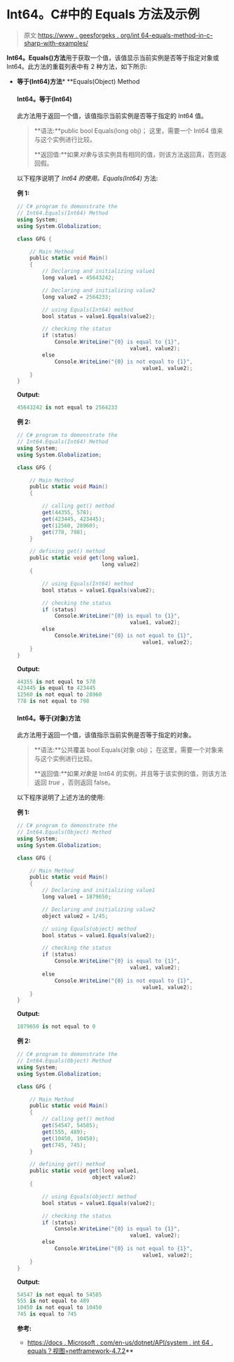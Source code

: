 # Int64。C#中的 Equals 方法及示例

> 原文:[https://www . geesforgeks . org/int 64-equals-method-in-c-sharp-with-examples/](https://www.geeksforgeeks.org/int64-equals-method-in-c-sharp-with-examples/)

**Int64。Equals()方法**用于获取一个值，该值显示当前实例是否等于指定对象或 Int64。此方法的重载列表中有 2 种方法，如下所示:

*   **等于(Int64)方法***   **Equals(Object) Method

    #### Int64。等于(Int64)

    此方法用于返回一个值，该值指示当前实例是否等于指定的 Int64 值。

    > **语法:**public bool Equals(long obj)；
    > 这里，需要一个 Int64 值来与这个实例进行比较。
    > 
    > **返回值:**如果*对象*与该实例具有相同的值，则该方法返回真，否则返回假。

    以下程序说明了 *Int64 的使用。Equals(Int64)* 方法:

    **例 1:**

    ```cs
    // C# program to demonstrate the
    // Int64.Equals(Int64) Method
    using System;
    using System.Globalization;

    class GFG {

        // Main Method
        public static void Main()
        {
            // Declaring and initializing value1
            long value1 = 45643242;

            // Declaring and initializing value2
            long value2 = 2564233;

            // using Equals(Int64) method
            bool status = value1.Equals(value2);

            // checking the status
            if (status)
                Console.WriteLine("{0} is equal to {1}",
                                        value1, value2);
            else
                Console.WriteLine("{0} is not equal to {1}",
                                            value1, value2);
        }
    }
    ```

    **Output:**

    ```cs
    45643242 is not equal to 2564233

    ```

    **例 2:**

    ```cs
    // C# program to demonstrate the
    // Int64.Equals(Int64) Method
    using System;
    using System.Globalization;

    class GFG {

        // Main Method
        public static void Main()
        {

            // calling get() method
            get(44355, 578);
            get(423445, 423445);
            get(12560, 28960);
            get(778, 798);
        }

        // defining get() method
        public static void get(long value1,
                               long value2)
        {

            // using Equals(Int64) method
            bool status = value1.Equals(value2);

            // checking the status
            if (status)
                Console.WriteLine("{0} is equal to {1}",
                                        value1, value2);
            else
                Console.WriteLine("{0} is not equal to {1}",
                                            value1, value2);
        }
    }
    ```

    **Output:**

    ```cs
    44355 is not equal to 578
    423445 is equal to 423445
    12560 is not equal to 28960
    778 is not equal to 798

    ```

    #### Int64。等于(对象)方法

    此方法用于返回一个值，该值指示当前实例是否等于指定的对象。

    > **语法:**公共覆盖 bool Equals(对象 obj)；
    > 在这里，需要一个对象来与这个实例进行比较。
    > 
    > **返回值:**如果*对象*是 Int64 的实例，并且等于该实例的值，则该方法返回 *true* ，否则返回 false。

    以下程序说明了上述方法的使用:

    **例 1:**

    ```cs
    // C# program to demonstrate the
    // Int64.Equals(Object) Method
    using System;
    using System.Globalization;

    class GFG {

        // Main Method
        public static void Main()
        {
            // Declaring and initializing value1
            long value1 = 1879650;

            // Declaring and initializing value2
            object value2 = 1/45;

            // using Equals(object) method
            bool status = value1.Equals(value2);

            // checking the status
            if (status)
                Console.WriteLine("{0} is equal to {1}",
                                        value1, value2);
            else
                Console.WriteLine("{0} is not equal to {1}",
                                            value1, value2);
        }
    }
    ```

    **Output:**

    ```cs
    1879650 is not equal to 0

    ```

    **例 2:**

    ```cs
    // C# program to demonstrate the
    // Int64.Equals(Object) Method
    using System;
    using System.Globalization;

    class GFG {

        // Main Method
        public static void Main()
        {
            // calling get() method
            get(54547, 54585);
            get(555, 489);
            get(10450, 10450);
            get(745, 745);
        }

        // defining get() method
        public static void get(long value1,
                            object value2)
        {

            // using Equals(object) method
            bool status = value1.Equals(value2);

            // checking the status
            if (status)
                Console.WriteLine("{0} is equal to {1}",
                                        value1, value2);
            else
                Console.WriteLine("{0} is not equal to {1}",
                                            value1, value2);
        }
    }
    ```

    **Output:**

    ```cs
    54547 is not equal to 54585
    555 is not equal to 489
    10450 is not equal to 10450
    745 is equal to 745

    ```

    **参考:**

    *   [https://docs . Microsoft . com/en-us/dotnet/API/system . int 64 . equals？视图=netframework-4.7.2](https://docs.microsoft.com/en-us/dotnet/api/system.int64.equals?view=netframework-4.7.2)**